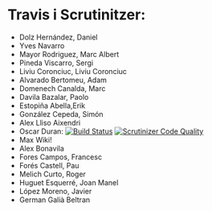 # Travis i Scrutinitzer:

* Dolz Hernández, Daniel
* Yves Navarro
* Mayor Rodriguez, Marc Albert
* Pineda Viscarro, Sergi
* Liviu Coronciuc, Liviu Coronciuc
* Alvarado Bertomeu, Adam
* Domenech Canalda, Marc
* Davila Bazalar, Paolo
* Estopiña Abella,Erik
* González Cepeda, Simón
* Alex Lliso Aixendri
* Oscar Duran: [![Build Status](https://travis-ci.org/OscarDuranX/tasksAPI.svg?branch=master)](https://travis-ci.org/OscarDuranX/tasksAPI)
 [![Scrutinizer Code Quality](https://scrutinizer-ci.com/g/OscarDuranX/tasksAPI/badges/quality-score.png?b=master)](https://scrutinizer-ci.com/g/OscarDuranX/tasksAPI/?branch=master)
* Max Wiki!
* Alex Bonavila
* Fores Campos, Francesc
* Forés Castell, Pau
* Melich Curto, Roger
* Huguet Esquerré, Joan Manel 
* López Moreno, Javier
* German Galià Beltran


